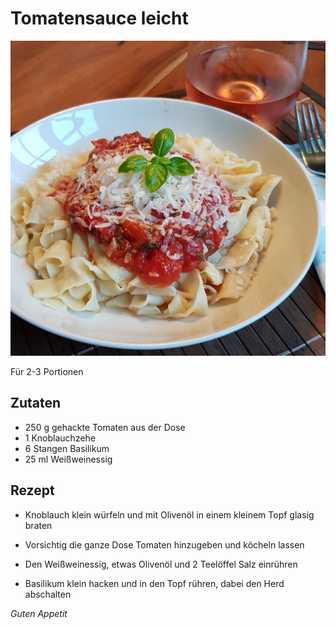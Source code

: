 # Tomatensauce leicht

![img](imgs/Tomatensauce_leicht.jpg)

Für 2-3 Portionen

## Zutaten
- 250 g gehackte Tomaten aus der Dose
- 1 Knoblauchzehe
- 6 Stangen Basilikum
- 25 ml Weißweinessig

## Rezept
- Knoblauch klein würfeln und mit Olivenöl in einem kleinem Topf glasig braten

- Vorsichtig die ganze Dose Tomaten hinzugeben und köcheln lassen

- Den Weißweinessig, etwas Olivenöl und 2 Teelöffel Salz einrühren

- Basilikum klein hacken und in den Topf rühren, dabei den Herd abschalten

*Guten Appetit*
